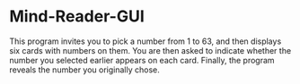 # Mind-Reader-GUI
This program invites you to pick a number from 1 to 63, and then displays six cards with numbers on them. You are then asked to indicate whether the number you selected earlier appears on each card. Finally, the program reveals the number you originally chose.
